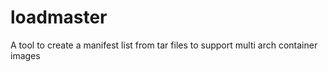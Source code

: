 # loadmaster
A tool to create a manifest list from tar files to support multi arch container images
